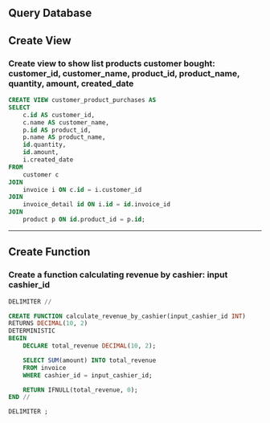 ## Query Database

## Create View

### Create view to show list products customer bought: customer_id, customer_name, product_id, product_name, quantity, amount, created_date​

```sql
CREATE VIEW customer_product_purchases AS
SELECT
    c.id AS customer_id,
    c.name AS customer_name,
    p.id AS product_id,
    p.name AS product_name,
    id.quantity,
    id.amount,
    i.created_date
FROM
    customer c
JOIN
    invoice i ON c.id = i.customer_id
JOIN
    invoice_detail id ON i.id = id.invoice_id
JOIN
    product p ON id.product_id = p.id;
```

---

## Create Function

### Create a function calculating revenue by cashier: input cashier_id

```sql
DELIMITER //

CREATE FUNCTION calculate_revenue_by_cashier(input_cashier_id INT)
RETURNS DECIMAL(10, 2)
DETERMINISTIC
BEGIN
    DECLARE total_revenue DECIMAL(10, 2);

    SELECT SUM(amount) INTO total_revenue
    FROM invoice
    WHERE cashier_id = input_cashier_id;

    RETURN IFNULL(total_revenue, 0);
END //

DELIMITER ;

```
